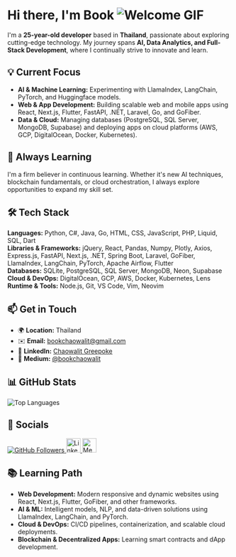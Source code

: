 # Hi there, I'm Book ![Welcome GIF](https://user-images.githubusercontent.com/18350557/176309783-0785949b-9127-417c-8b55-ab5a4333674e.gif)

I'm a **25-year-old developer** based in **Thailand**, passionate about exploring cutting-edge technology. My journey spans **AI, Data Analytics, and Full-Stack Development**, where I continually strive to innovate and learn.

## 💡 Current Focus

- **AI & Machine Learning:** Experimenting with LlamaIndex, LangChain, PyTorch, and Huggingface models.
- **Web & App Development:** Building scalable web and mobile apps using React, Next.js, Flutter, FastAPI, .NET, Laravel, Go, and GoFiber.
- **Data & Cloud:** Managing databases (PostgreSQL, SQL Server, MongoDB, Supabase) and deploying apps on cloud platforms (AWS, GCP, DigitalOcean, Docker, Kubernetes).

## 🌱 Always Learning

I'm a firm believer in continuous learning. Whether it's new AI techniques, blockchain fundamentals, or cloud orchestration, I always explore opportunities to expand my skill set.

## 🛠️ Tech Stack

**Languages:** Python, C#, Java, Go, HTML, CSS, JavaScript, PHP, Liquid, SQL, Dart  
**Libraries & Frameworks:** jQuery, React, Pandas, Numpy, Plotly, Axios, Express.js, FastAPI, Next.js, .NET, Spring Boot, Laravel, GoFiber, LlamaIndex, LangChain, PyTorch, Apache Airflow, Flutter  
**Databases:** SQLite, PostgreSQL, SQL Server, MongoDB, Neon, Supabase  
**Cloud & DevOps:** DigitalOcean, GCP, AWS, Docker, Kubernetes, Lens  
**Runtime & Tools:** Node.js, Git, VS Code, Vim, Neovim  

## 📫 Get in Touch

- 🌍 **Location:** Thailand  
- ✉️ **Email:** [bookchaowalit@gmail.com](mailto:bookchaowalit@gmail.com)  
- 🔗 **LinkedIn:** [Chaowalit Greepoke](https://www.linkedin.com/in/chaowalit-greepoke-b687351a0)  
- 📖 **Medium:** [@bookchaowalit](http://www.medium.com/@bookchaowalit)  

## 📊 GitHub Stats

![Top Languages](https://github-readme-stats.vercel.app/api/top-langs/?username=bookchaowalit&langs_count=10&title_color=0891b2&text_color=ffffff&icon_color=0891b2&bg_color=1c1917&hide_border=true&locale=en&custom_title=Top%20Languages)

## 🔗 Socials

<p align="left">
  <a href="https://www.github.com/bookchaowalit" target="_blank" rel="noreferrer">
    <img src="https://img.shields.io/github/followers/bookchaowalit?logo=github&style=for-the-badge&color=0891b2&labelColor=1c1917" alt="GitHub Followers" />
  </a>
  <a href="https://www.linkedin.com/in/chaowalit-greepoke-b687351a0" target="_blank" rel="noreferrer">
    <img src="https://raw.githubusercontent.com/danielcranney/readme-generator/main/public/icons/socials/linkedin.svg" alt="LinkedIn" width="32" height="32" />
  </a>
  <a href="http://www.medium.com/@bookchaowalit" target="_blank" rel="noreferrer">
    <img src="https://raw.githubusercontent.com/danielcranney/readme-generator/main/public/icons/socials/medium.svg" alt="Medium" width="32" height="32" />
  </a>
</p>

## 📚 Learning Path

- **Web Development:** Modern responsive and dynamic websites using React, Next.js, Flutter, GoFiber, and other frameworks.  
- **AI & ML:** Intelligent models, NLP, and data-driven solutions using LlamaIndex, LangChain, and PyTorch.  
- **Cloud & DevOps:** CI/CD pipelines, containerization, and scalable cloud deployments.  
- **Blockchain & Decentralized Apps:** Learning smart contracts and dApp development.
